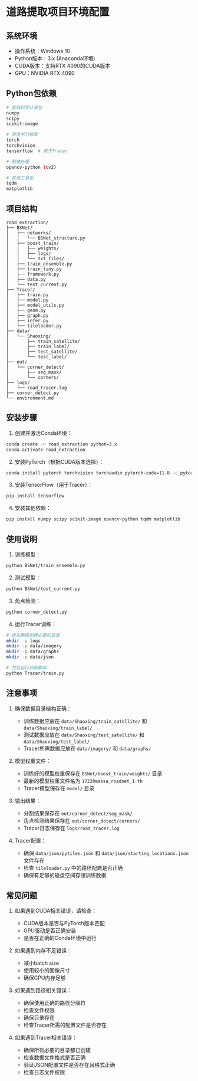 # 道路提取项目环境配置

## 系统环境
- 操作系统：Windows 10
- Python版本：3.x (Anaconda环境)
- CUDA版本：支持RTX 4090的CUDA版本
- GPU：NVIDIA RTX 4090

## Python包依赖
```bash
# 基础科学计算包
numpy
scipy
scikit-image

# 深度学习框架
torch
torchvision
tensorflow  # 用于Tracer

# 图像处理
opencv-python (cv2)

# 其他工具包
tqdm
matplotlib
```

## 项目结构
```
road_extraction/
├── BSNet/
│   ├── networks/
│   │   └── BSNet_structure.py
│   ├── boost_train/
│   │   ├── weights/
│   │   ├── logs/
│   │   └── txt_files/
│   ├── train_ensemble.py
│   ├── train_tiny.py
│   ├── framework.py
│   ├── data.py
│   └── test_current.py
├── Tracer/
│   ├── train.py
│   ├── model.py
│   ├── model_utils.py
│   ├── geom.py
│   ├── graph.py
│   ├── infer.py
│   └── tileloader.py
├── data/
│   └── Shaoxing/
│       ├── train_satellite/
│       ├── train_label/
│       ├── test_satellite/
│       └── test_label/
├── out/
│   └── corner_detect/
│       ├── seg_mask/
│       └── corners/
├── logs/
│   └── road_tracer.log
├── corner_detect.py
└── environment.md
```

## 安装步骤

1. 创建并激活Conda环境：
```bash
conda create -n road_extraction python=3.x
conda activate road_extraction
```

2. 安装PyTorch（根据CUDA版本选择）：
```bash
conda install pytorch torchvision torchaudio pytorch-cuda=11.8 -c pytorch -c nvidia
```

3. 安装TensorFlow（用于Tracer）：
```bash
pip install tensorflow
```

4. 安装其他依赖：
```bash
pip install numpy scipy scikit-image opencv-python tqdm matplotlib
```

## 使用说明

1. 训练模型：
```bash
python BSNet/train_ensemble.py
```

2. 测试模型：
```bash
python BSNet/test_current.py
```

3. 角点检测：
```bash
python corner_detect.py
```

4. 运行Tracer训练：
```bash
# 首先确保创建必要的目录
mkdir -p logs
mkdir -p data/imagery
mkdir -p data/graphs
mkdir -p data/json

# 然后运行训练脚本
python Tracer/train.py
```

## 注意事项

1. 确保数据目录结构正确：
   - 训练数据应放在 `data/Shaoxing/train_satellite/` 和 `data/Shaoxing/train_label/`
   - 测试数据应放在 `data/Shaoxing/test_satellite/` 和 `data/Shaoxing/test_label/`
   - Tracer所需数据应放在 `data/imagery/` 和 `data/graphs/`

2. 模型权重文件：
   - 训练好的模型权重保存在 `BSNet/boost_train/weights/` 目录
   - 最新的模型权重文件名为 `17220massa_roadnet_1.th`
   - Tracer模型保存在 `model/` 目录

3. 输出结果：
   - 分割结果保存在 `out/corner_detect/seg_mask/`
   - 角点检测结果保存在 `out/corner_detect/corners/`
   - Tracer日志保存在 `logs/road_tracer.log`

4. Tracer配置：
   - 确保 `data/json/pytiles.json` 和 `data/json/starting_locations.json` 文件存在
   - 检查 `tileloader.py` 中的路径配置是否正确
   - 确保有足够的磁盘空间存储训练数据

## 常见问题

1. 如果遇到CUDA相关错误，请检查：
   - CUDA版本是否与PyTorch版本匹配
   - GPU驱动是否正确安装
   - 是否在正确的Conda环境中运行

2. 如果遇到内存不足错误：
   - 减小batch size
   - 使用较小的图像尺寸
   - 确保GPU内存足够

3. 如果遇到路径相关错误：
   - 确保使用正确的路径分隔符
   - 检查文件权限
   - 确保目录存在
   - 检查Tracer所需的配置文件是否存在

4. 如果遇到Tracer相关错误：
   - 确保所有必要的目录都已创建
   - 检查数据文件格式是否正确
   - 验证JSON配置文件是否存在且格式正确
   - 检查日志文件权限 